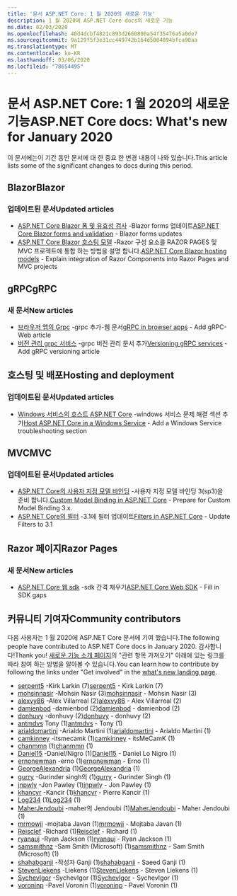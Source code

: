 ```yaml
---
title: '문서 ASP.NET Core: 1 월 2020의 새로운 기능'
description: 1 월 2020에 ASP.NET Core docs의 새로운 기능
ms.date: 02/03/2020
ms.openlocfilehash: 40d4dcbf4821c893d2660800a54f35476a5a0de7
ms.sourcegitcommit: 9a129f5f3e31cc449742b164d5004894bfca90aa
ms.translationtype: MT
ms.contentlocale: ko-KR
ms.lasthandoff: 03/06/2020
ms.locfileid: "78654495"
---
```

# <a name="aspnet-core-docs-whats-new-for-january-2020"></a><span data-ttu-id="c16c1-103">문서 ASP.NET Core: 1 월 2020의 새로운 기능</span><span class="sxs-lookup"><span data-stu-id="c16c1-103">ASP.NET Core docs: What's new for January 2020</span></span>

<span data-ttu-id="c16c1-104">이 문서에는이 기간 동안 문서에 대 한 중요 한 변경 내용이 나와 있습니다.</span><span class="sxs-lookup"><span data-stu-id="c16c1-104">This article lists some of the significant changes to docs during this period.</span></span>

## <a name="blazor"></a><span data-ttu-id="c16c1-105">Blazor</span><span class="sxs-lookup"><span data-stu-id="c16c1-105">Blazor</span></span>

### <a name="updated-articles"></a><span data-ttu-id="c16c1-106">업데이트된 문서</span><span class="sxs-lookup"><span data-stu-id="c16c1-106">Updated articles</span></span>

- <span data-ttu-id="c16c1-107">[ASP.NET Core Blazor 폼 및 유효성 검사](../blazor/forms-validation.md) -Blazor forms 업데이트</span><span class="sxs-lookup"><span data-stu-id="c16c1-107">[ASP.NET Core Blazor forms and validation](../blazor/forms-validation.md) - Blazor forms updates</span></span>
- <span data-ttu-id="c16c1-108">[ASP.NET Core Blazor 호스팅 모델](../blazor/hosting-models.md) -Razor 구성 요소를 RAZOR PAGES 및 MVC 프로젝트에 통합 하는 방법을 설명 합니다.</span><span class="sxs-lookup"><span data-stu-id="c16c1-108">[ASP.NET Core Blazor hosting models](../blazor/hosting-models.md) - Explain integration of Razor Components into Razor Pages and MVC projects</span></span>

## <a name="grpc"></a><span data-ttu-id="c16c1-109">gRPC</span><span class="sxs-lookup"><span data-stu-id="c16c1-109">gRPC</span></span>

### <a name="new-articles"></a><span data-ttu-id="c16c1-110">새 문서</span><span class="sxs-lookup"><span data-stu-id="c16c1-110">New articles</span></span>

- <span data-ttu-id="c16c1-111">[브라우저 앱의 Grpc](../grpc/browser.md) -grpc 추가-웹 문서</span><span class="sxs-lookup"><span data-stu-id="c16c1-111">[gRPC in browser apps](../grpc/browser.md) - Add gRPC-Web article</span></span>
- <span data-ttu-id="c16c1-112">[버전 관리 grpc 서비스](../grpc/versioning.md) -grpc 버전 관리 문서 추가</span><span class="sxs-lookup"><span data-stu-id="c16c1-112">[Versioning gRPC services](../grpc/versioning.md) - Add gRPC versioning article</span></span>

## <a name="hosting-and-deployment"></a><span data-ttu-id="c16c1-113">호스팅 및 배포</span><span class="sxs-lookup"><span data-stu-id="c16c1-113">Hosting and deployment</span></span>

### <a name="updated-articles"></a><span data-ttu-id="c16c1-114">업데이트된 문서</span><span class="sxs-lookup"><span data-stu-id="c16c1-114">Updated articles</span></span>

- <span data-ttu-id="c16c1-115">[Windows 서비스의 호스트 ASP.NET Core](../host-and-deploy/windows-service.md) -windows 서비스 문제 해결 섹션 추가</span><span class="sxs-lookup"><span data-stu-id="c16c1-115">[Host ASP.NET Core in a Windows Service](../host-and-deploy/windows-service.md) - Add a Windows Service troubleshooting section</span></span>

## <a name="mvc"></a><span data-ttu-id="c16c1-116">MVC</span><span class="sxs-lookup"><span data-stu-id="c16c1-116">MVC</span></span>

### <a name="updated-articles"></a><span data-ttu-id="c16c1-117">업데이트된 문서</span><span class="sxs-lookup"><span data-stu-id="c16c1-117">Updated articles</span></span>

- <span data-ttu-id="c16c1-118">[ASP.NET Core의 사용자 지정 모델 바인딩](../mvc/advanced/custom-model-binding.md) -사용자 지정 모델 바인딩 3(sp3)을 준비 합니다.</span><span class="sxs-lookup"><span data-stu-id="c16c1-118">[Custom Model Binding in ASP.NET Core](../mvc/advanced/custom-model-binding.md) - Prepare for Custom Model Binding 3.x.</span></span>
- <span data-ttu-id="c16c1-119">[ASP.NET Core의 필터](../mvc/controllers/filters.md) -3.1에 필터 업데이트</span><span class="sxs-lookup"><span data-stu-id="c16c1-119">[Filters in ASP.NET Core](../mvc/controllers/filters.md) - Update Filters to 3.1</span></span>

## <a name="razor-pages"></a><span data-ttu-id="c16c1-120">Razor 페이지</span><span class="sxs-lookup"><span data-stu-id="c16c1-120">Razor Pages</span></span>

### <a name="new-articles"></a><span data-ttu-id="c16c1-121">새 문서</span><span class="sxs-lookup"><span data-stu-id="c16c1-121">New articles</span></span>

- <span data-ttu-id="c16c1-122">[ASP.NET Core 웹 sdk](../razor-pages/web-sdk.md) -sdk 간격 채우기</span><span class="sxs-lookup"><span data-stu-id="c16c1-122">[ASP.NET Core Web SDK](../razor-pages/web-sdk.md) - Fill in SDK gaps</span></span>

## <a name="community-contributors"></a><span data-ttu-id="c16c1-123">커뮤니티 기여자</span><span class="sxs-lookup"><span data-stu-id="c16c1-123">Community contributors</span></span>

<span data-ttu-id="c16c1-124">다음 사용자는 1 월 2020에 ASP.NET Core 문서에 기여 했습니다.</span><span class="sxs-lookup"><span data-stu-id="c16c1-124">The following people have contributed to ASP.NET Core docs in January 2020.</span></span> <span data-ttu-id="c16c1-125">감사합니다!</span><span class="sxs-lookup"><span data-stu-id="c16c1-125">Thank you!</span></span> <span data-ttu-id="c16c1-126">[새로운 기능 소개 페이지](index.yml)의 "관련 항목 가져오기" 아래에 있는 링크를 따라 참여 하는 방법을 알아볼 수 있습니다.</span><span class="sxs-lookup"><span data-stu-id="c16c1-126">You can learn how to contribute by following the links under "Get involved" in the [what's new landing page](index.yml).</span></span>

- <span data-ttu-id="c16c1-127">[serpent5](https://github.com/serpent5) -Kirk Larkin (7)</span><span class="sxs-lookup"><span data-stu-id="c16c1-127">[serpent5](https://github.com/serpent5) - Kirk Larkin (7)</span></span>
- <span data-ttu-id="c16c1-128">[mohsinnasir](https://github.com/mohsinnasir) -Mohsin Nasir (3)</span><span class="sxs-lookup"><span data-stu-id="c16c1-128">[mohsinnasir](https://github.com/mohsinnasir) - Mohsin Nasir (3)</span></span>
- <span data-ttu-id="c16c1-129">[alexvy86](https://github.com/alexvy86) -Alex Villarreal (2)</span><span class="sxs-lookup"><span data-stu-id="c16c1-129">[alexvy86](https://github.com/alexvy86) - Alex Villarreal (2)</span></span>
- <span data-ttu-id="c16c1-130">[damienbod](https://github.com/damienbod) -damienbod (2)</span><span class="sxs-lookup"><span data-stu-id="c16c1-130">[damienbod](https://github.com/damienbod) - damienbod (2)</span></span>
- <span data-ttu-id="c16c1-131">[donhuvy](https://github.com/donhuvy) -donhuvy (2)</span><span class="sxs-lookup"><span data-stu-id="c16c1-131">[donhuvy](https://github.com/donhuvy) - donhuvy (2)</span></span>
- <span data-ttu-id="c16c1-132">[antmdvs](https://github.com/antmdvs) Tony (1)</span><span class="sxs-lookup"><span data-stu-id="c16c1-132">[antmdvs](https://github.com/antmdvs) - Tony (1)</span></span>
- <span data-ttu-id="c16c1-133">[arialdomartini](https://github.com/arialdomartini) -Arialdo Martini (1)</span><span class="sxs-lookup"><span data-stu-id="c16c1-133">[arialdomartini](https://github.com/arialdomartini) - Arialdo Martini (1)</span></span>
- <span data-ttu-id="c16c1-134">[camkinney](https://github.com/camkinney) -itsmecamk (1)</span><span class="sxs-lookup"><span data-stu-id="c16c1-134">[camkinney](https://github.com/camkinney) - itsMeCamK (1)</span></span>
- <span data-ttu-id="c16c1-135">[chanmmn](https://github.com/chanmmn) (1)</span><span class="sxs-lookup"><span data-stu-id="c16c1-135">[chanmmn](https://github.com/chanmmn) (1)</span></span>
- <span data-ttu-id="c16c1-136">[Daniel15](https://github.com/Daniel15) -Daniel/Nigro (1)</span><span class="sxs-lookup"><span data-stu-id="c16c1-136">[Daniel15](https://github.com/Daniel15) - Daniel Lo Nigro (1)</span></span>
- <span data-ttu-id="c16c1-137">[ernonewman](https://github.com/ernonewman) -erno (1)</span><span class="sxs-lookup"><span data-stu-id="c16c1-137">[ernonewman](https://github.com/ernonewman) - Erno (1)</span></span>
- <span data-ttu-id="c16c1-138">[GeorgeAlexandria](https://github.com/GeorgeAlexandria) (1)</span><span class="sxs-lookup"><span data-stu-id="c16c1-138">[GeorgeAlexandria](https://github.com/GeorgeAlexandria) (1)</span></span>
- <span data-ttu-id="c16c1-139">[gurry](https://github.com/gurry) -Gurinder singh의 (1)</span><span class="sxs-lookup"><span data-stu-id="c16c1-139">[gurry](https://github.com/gurry) - Gurinder Singh (1)</span></span>
- <span data-ttu-id="c16c1-140">[jnpwly](https://github.com/jnpwly) -Jon Pawley (1)</span><span class="sxs-lookup"><span data-stu-id="c16c1-140">[jnpwly](https://github.com/jnpwly) - Jon Pawley (1)</span></span>
- <span data-ttu-id="c16c1-141">[khancyr](https://github.com/khancyr) -Kancir (1)</span><span class="sxs-lookup"><span data-stu-id="c16c1-141">[khancyr](https://github.com/khancyr) - Pierre Kancir (1)</span></span>
- <span data-ttu-id="c16c1-142">[Log234](https://github.com/Log234) (1)</span><span class="sxs-lookup"><span data-stu-id="c16c1-142">[Log234](https://github.com/Log234) (1)</span></span>
- <span data-ttu-id="c16c1-143">[MaherJendoubi](https://github.com/MaherJendoubi) -maher의 Jendoubi (1)</span><span class="sxs-lookup"><span data-stu-id="c16c1-143">[MaherJendoubi](https://github.com/MaherJendoubi) - Maher Jendoubi (1)</span></span>
- <span data-ttu-id="c16c1-144">[mrmowji](https://github.com/mrmowji) -mojtaba Javan (1)</span><span class="sxs-lookup"><span data-stu-id="c16c1-144">[mrmowji](https://github.com/mrmowji) - Mojtaba Javan (1)</span></span>
- <span data-ttu-id="c16c1-145">[Reisclef](https://github.com/Reisclef) -Richard (1)</span><span class="sxs-lookup"><span data-stu-id="c16c1-145">[Reisclef](https://github.com/Reisclef) - Richard (1)</span></span>
- <span data-ttu-id="c16c1-146">[ryanauj](https://github.com/ryanauj) -Ryan Jackson (1)</span><span class="sxs-lookup"><span data-stu-id="c16c1-146">[ryanauj](https://github.com/ryanauj) - Ryan Jackson (1)</span></span>
- <span data-ttu-id="c16c1-147">[samsmithnz](https://github.com/samsmithnz) -Sam Smith (Microsoft) (1)</span><span class="sxs-lookup"><span data-stu-id="c16c1-147">[samsmithnz](https://github.com/samsmithnz) - Sam Smith (Microsoft) (1)</span></span>
- <span data-ttu-id="c16c1-148">[shahabganji](https://github.com/shahabganji) -작성자 Ganji (1)</span><span class="sxs-lookup"><span data-stu-id="c16c1-148">[shahabganji](https://github.com/shahabganji) - Saeed Ganji (1)</span></span>
- <span data-ttu-id="c16c1-149">[StevenLiekens](https://github.com/StevenLiekens) -Liekens (1)</span><span class="sxs-lookup"><span data-stu-id="c16c1-149">[StevenLiekens](https://github.com/StevenLiekens) - Steven Liekens (1)</span></span>
- <span data-ttu-id="c16c1-150">[SychevIgor](https://github.com/SychevIgor) -SychevIgor (1)</span><span class="sxs-lookup"><span data-stu-id="c16c1-150">[SychevIgor](https://github.com/SychevIgor) - SychevIgor (1)</span></span>
- <span data-ttu-id="c16c1-151">[voroninp](https://github.com/voroninp) -Pavel Voronin (1)</span><span class="sxs-lookup"><span data-stu-id="c16c1-151">[voroninp](https://github.com/voroninp) - Pavel Voronin (1)</span></span>
